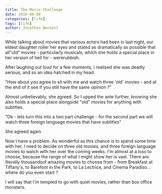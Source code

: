```yaml
---
title: The Movie Challenge
date: 2016-08-08
categories: [life]
tags: [life]
author: Jonathan Beckett
---
```


While talking about movies that various actors had been in last night, our eldest daughter roller her eyes and stated as dramatically as possible that all"old" movies - particularly musicals, which she holds a special place in her version of hell for - wererubbish.

After laughing out loud for a few moments, I realised she was deadly serious, and so an idea hatched in my head.

"How about you agree to sit with me and watch three 'old' movies - and at the end of it see if you still have the same opinion ?"

Almost unbelievably, she agreed. So I upped the ante further, knowing she also holds a special place alongside "old" movies for anything with subtitles.

"Ok - lets turn this into a two part challenge - for the second part we will watch three foreign language movies that have subtitles"

She agreed again.

Now I have a problem. As wonderful as this chance is to spend some time with her, I need to decide on three old movies, and three foreign language movies to watch with her over the coming weeks. I'm almost at a loss to choose, because the range of what I might show her is vast. There are literally thousandsof amazing movies to choose from - from Breakfast at Tiffany's, to Barefoot in the Park, to La Lectrice, and Cinema Paradiso... where do you even start ?

I will say that I'm tempted to go with quiet movies, rather than box office monsters.